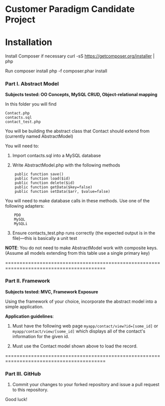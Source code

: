 Customer Paradigm Candidate Project
===================================

# Installation

Install Composer if necessary
    curl -sS https://getcomposer.org/installer | php

Run composer install
    php -f composer.phar install


### Part I. Abstract Model


**Subjects tested: OO Concepts, MySQL CRUD, Object-relational mapping**

In this folder you will find

    Contact.php
    contacts.sql
    contact_test.php

You will be building the abstract class that Contact should extend from (currently named AbstractModel)

You will need to:

1. Import contacts.sql into a MySQL database

2. Write AbstractModel.php with the following methods

        public function save()
        public function load($id)
        public function delete($id)
        public function getData($key=false)
        public function setData($arr, $value=false)
You will need to make database calls in these methods. Use one of the following adapters:

        PDO
        MySQL
        MySQLi

3. Ensure contacts_test.php runs correctly (the expected output is in the file)—this is basically a unit test

**NOTE**: You do not need to make AbstractModel work with composite keys. (Assume all models extending from this table use a single primary key)


=========================================================================================
### Part II. Framework

**Subjects tested: MVC, Framework Exposure**

Using the framework of your choice, incorporate the abstract model into a simple application.

**Application guidelines**:

1. Must have the following web page <code>myapp/contact/view?id=[some_id]</code> or <code>myapp/contact/view/[some_id]</code> which displays all of the contact's information for the given id.

2. Must use the Contact model shown above to load the record.


=========================================================================================
### Part III. GitHub

1. Commit your changes to your forked repository and issue a pull request to this repository.

Good luck!
